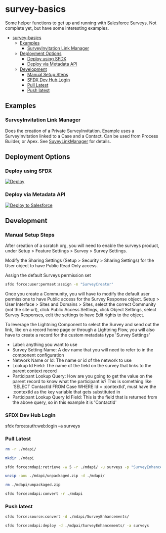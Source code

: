 # survey-basics

Some helper functions to get up and running with Salesforce Surveys. Not complete yet, but have some interesting examples.

<!-- markdownlint-disable MD007 -->
<!-- TOC -->

- [survey-basics](#survey-basics)
    - [Examples](#examples)
        - [SurveyInvitation Link Manager](#surveyinvitation-link-manager)
    - [Deployment Options](#deployment-options)
        - [Deploy using SFDX](#deploy-using-sfdx)
        - [Deploy via Metadata API](#deploy-via-metadata-api)
    - [Development](#development)
        - [Manual Setup Steps](#manual-setup-steps)
        - [SFDX Dev Hub Login](#sfdx-dev-hub-login)
        - [Pull Latest](#pull-latest)
        - [Push latest](#push-latest)

<!-- /TOC -->
<!-- markdownlint-enable MD007 -->

## Examples

### SurveyInvitation Link Manager

Does the creation of a Private SurveyInvitation. Example uses a SurveyInvitation linked to a Case and a Contact. Can be used from Process Builder, or Apex. See [SuveyLinkManager](https://github.com/chadevanssf/survey-basics/blob/master/force-app/main/default/classes/SurveyLinkManager.cls) for details.

## Deployment Options

### Deploy using SFDX

[![Deploy](https://deploy-to-sfdx.com/dist/assets/images/DeployToSFDX.svg)](https://deploy-to-sfdx.com/deploy?template=https://github.com/chadevanssf/survey-basics)

### Deploy via Metadata API

<!-- markdownlint-disable MD033 -->
<a href="https://githubsfdeploy.herokuapp.com">
  <img alt="Deploy to Salesforce"
       src="https://raw.githubusercontent.com/afawcett/githubsfdeploy/master/deploy.png">
</a>
<!-- markdownlint-enable MD033 -->

## Development

### Manual Setup Steps

After creation of a scratch org, you will need to enable the surveys product, under Setup > Feature Settings > Survey > Survey Settings.

Modify the Sharing Settings (Setup > Security > Sharing Settings) for the User object to have Public Read Only access.

Assign the default Surveys permission set

```bash
sfdx force:user:permset:assign -n "SurveyCreator"
```

Once you create a Community, you will have to modify the default user permissions to have Public access for the Survey Response object. Setup > User Interface > Sites and Domains > Sites, select the correct Community (not the site url), click Public Access Settings, click Object Settings, select Survey Responses, edit the settings to have Edit rights to the object.

To leverage the Lightning Component to select the Survey and send out the link, like on a record home page or through a Lightning Flow, you will also have to create a record for the custom metadata type 'Survey Settings'

- Label: anything you want to use
- Survey Setting Name: A dev name that you will need to refer to in the component configuration
- Network Name or Id: The name or id of the network to use
- Lookup Id Field: The name of the field on the survey that links to the parent context record
- Participant Lookup Query: How are you going to get the value on the parent record to know what the participant is? This is something like 'SELECT ContactId FROM Case WHERE Id = :contextId', must have the :contextId as the key variable that gets substituted in
- Participant Lookup Query Id Field: This is the field that is returned from the above query, so in this example it is 'ContactId'

### SFDX Dev Hub Login

sfdx force:auth:web:login –a surveys

### Pull Latest

```bash
rm -r ./mdapi/

mkdir ./mdapi

sfdx force:mdapi:retrieve -w 5 -r ./mdapi/ -u surveys -p "SurveyEnhancements"

unzip -aou ./mdapi/unpackaged.zip -d ./mdapi/

rm ./mdapi/unpackaged.zip

sfdx force:mdapi:convert -r ./mdapi
```

### Push latest

```bash
sfdx force:source:convert -d ./mdapi/SurveyEnhancements/

sfdx force:mdapi:deploy -d ./mdpai/SurveyEnhancements/ -a surveys
```